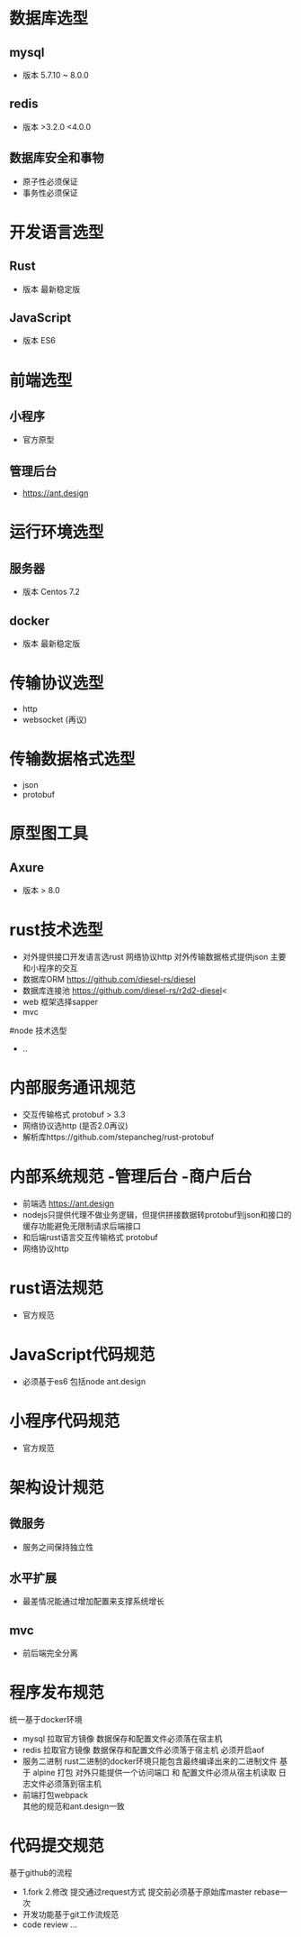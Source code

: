 
# 数据库选型
## mysql 
* 版本 5.7.10 ~ 8.0.0
## redis
* 版本 >3.2.0  <4.0.0
## 数据库安全和事物
* 原子性必须保证
* 事务性必须保证

# 开发语言选型
## Rust
* 版本 最新稳定版
## JavaScript
* 版本 ES6


# 前端选型
## 小程序
* 官方原型
## 管理后台
* https://ant.design

# 运行环境选型
## 服务器 
* 版本 Centos 7.2
## docker
* 版本 最新稳定版

# 传输协议选型
* http
* websocket (再议)

# 传输数据格式选型
* json
* protobuf

# 原型图工具
## Axure 
* 版本 > 8.0


# rust技术选型
* 对外提供接口开发语言选rust  网络协议http 对外传输数据格式提供json 主要和小程序的交互
* 数据库ORM https://github.com/diesel-rs/diesel   
* 数据库连接池 https://github.com/diesel-rs/r2d2-diesel<
* web 框架选择sapper 
* mvc

#node 技术选型
* ..


# 内部服务通讯规范
* 交互传输格式 protobuf > 3.3  </br>
* 网络协议选http (是否2.0再议) </br>
* 解析库https://github.com/stepancheg/rust-protobuf 


# 内部系统规范 -管理后台 -商户后台 
* 前端选 https://ant.design 
* nodejs只提供代理不做业务逻辑，但提供拼接数据转protobuf到json和接口的缓存功能避免无限制请求后端接口 
* 和后端rust语言交互传输格式 protobuf 
* 网络协议http  


# rust语法规范
* 官方规范

# JavaScript代码规范
* 必须基于es6  包括node  ant.design

# 小程序代码规范
* 官方规范

# 架构设计规范
## 微服务
 * 服务之间保持独立性
## 水平扩展
 * 最差情况能通过增加配置来支撑系统增长
## mvc
 * 前后端完全分离


# 程序发布规范
统一基于docker环境
* mysql 
拉取官方镜像 数据保存和配置文件必须落在宿主机
* redis 
拉取官方镜像 数据保存和配置文件必须落于宿主机 必须开启aof 
* 服务二进制 
rust二进制的docker环境只能包含最终编译出来的二进制文件 基于 alpine 打包  对外只能提供一个访问端口 和 配置文件必须从宿主机读取 日志文件必须落到宿主机
* 前端打包webpack  
其他的规范和ant.design一致


# 代码提交规范
基于github的流程
* 1.fork  2.修改 提交通过request方式  提交前必须基于原始库master rebase一次
* 开发功能基于git工作流规范 
* code review ...





 
